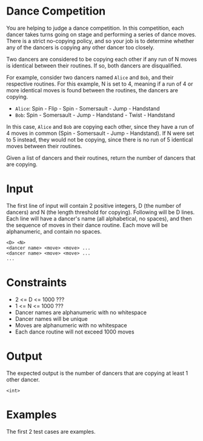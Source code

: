 # Dance Competition

You are helping to judge a dance competition. In this competition, each dancer takes turns going on stage and performing a series of dance moves. There is a strict no-copying policy, and so your job is to determine whether any of the dancers is copying any other dancer too closely.

Two dancers are considered to be copying each other if any run of N moves is identical between their routines. If so, both dancers are disqualified.

For example, consider two dancers named `Alice` and `Bob`, and their respective routines. For this example, N is set to 4, meaning if a run of 4 or more identical moves is found between the routines, the dancers are copying.

- `Alice`: Spin - Flip - Spin - Somersault - Jump - Handstand
- `Bob`: Spin - Somersault - Jump - Handstand - Twist - Handstand

In this case, `Alice` and `Bob` are copying each other, since they have a run of 4 moves in common (Spin - Somersault - Jump - Handstand). If N were set to 5 instead, they would not be copying, since there is no run of 5 identical moves between their routines.

Given a list of dancers and their routines, return the number of dancers that are copying.

# Input

The first line of input will contain 2 positive integers, D (the number of dancers) and N (the length threshold for copying). Following will be D lines. Each line will have a dancer's name (all alphabetical, no spaces), and then the sequence of moves in their dance routine. Each move will be alphanumeric, and contain no spaces.

```
<D> <N>
<dancer name> <move> <move> ...
<dancer name> <move> <move> ...
...
```

# Constraints
* 2 <= D <= 1000 ???
* 1 <= N <= 1000 ???
* Dancer names are alphanumeric with no whitespace
* Dancer names will be unique
* Moves are alphanumeric with no whitespace
* Each dance routine will not exceed 1000 moves

# Output

The expected output is the number of dancers that are copying at least 1 other dancer.

```
<int>
```

# Examples
The first 2 test cases are examples.
